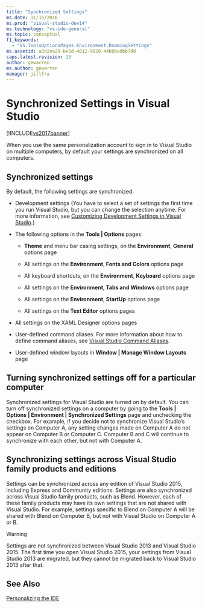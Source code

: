 ```yaml
---
title: "Synchronized Settings"
ms.date: 11/15/2016
ms.prod: "visual-studio-dev14"
ms.technology: "vs-ide-general"
ms.topic: conceptual
f1_keywords:
  - "VS.ToolsOptionsPages.Environment.RoamingSettings"
ms.assetid: a3d2ea29-be5d-4012-9820-44b06adbb7dd
caps.latest.revision: 13
author: gewarren
ms.author: gewarren
manager: jillfra
---
```

# Synchronized Settings in Visual Studio
[!INCLUDE[vs2017banner](../includes/vs2017banner.md)]

When you use the same personalization account to sign in to Visual Studio on multiple computers, by default your settings are synchronized on all computers.

## Synchronized settings
 By default, the following settings are synchronized.

- Development settings (You have to select a set of settings the first time you run Visual Studio, but you can change the selection anytime. For more information, see [Customizing Development Settings in Visual Studio](http://msdn.microsoft.com/22c4debb-4e31-47a8-8f19-16f328d7dcd3).)

- The following options in the **Tools &#124; Options** pages:

    - **Theme** and menu bar casing settings, on the **Environment**, **General** options page

    - All settings on the **Environment**, **Fonts and Colors** options page

    - All keyboard shortcuts, on the **Environment**, **Keyboard** options page

    - All settings on the **Environment, Tabs and Windows** options page

    - All settings on the **Environment**, **StartUp** options page

    - All settings on the **Text Editor** options pages

- All settings on the XAML Designer options pages

- User-defined command aliases. For more information about how to define command aliases, see [Visual Studio Command Aliases](../ide/reference/visual-studio-command-aliases.md).

- User-defined window layouts in **Window &#124; Manage Window Layouts** page

## Turning synchronized settings off for a particular computer
 Synchronized settings for Visual Studio are turned on by default. You can turn off synchronized settings on a computer by going to the **Tools &#124; Options &#124; Environment &#124; Synchronized Settings** page and unchecking the checkbox.  For example, if you decide not to synchronize Visual Studio’s settings on Computer A, any setting changes made on Computer A do not appear on Computer B or Computer C. Computer B and C will continue to synchronize with each other, but not with Computer A.

## Synchronizing settings across Visual Studio family products and editions
 Settings can be synchronized across any edition of Visual Studio 2015, including Express and Community editions. Settings are also synchronized across Visual Studio family products, such as Blend. However, each of these family products may have its own settings that are not shared with Visual Studio. For example, settings specific to Blend on Computer A will be shared with Blend on Computer B, but not with Visual Studio on Computer A or B.

> [!WARNING]
> Settings are not synchronized between Visual Studio 2013 and Visual Studio 2015. The first time you open Visual Studio 2015, your settings from Visual Studio 2013 are migrated, but they cannot be migrated back to Visual Studio 2013 after that.

## See Also
 [Personalizing the  IDE](../ide/personalizing-the-visual-studio-ide.md)
